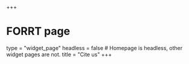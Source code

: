 +++
# FORRT page
type = "widget_page"
headless = false  # Homepage is headless, other widget pages are not.
title = "Cite us"
+++
